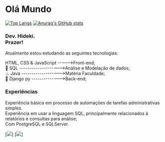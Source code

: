 <h1>Olá Mundo</h1>

[![Top Langs](https://github-readme-stats.vercel.app/api/top-langs/?username=hidekikoyama&show_icons=true&theme=radical)](https://github.com/hidekikoyama/github-readme-stats)
[![Anurag's GitHub stats](https://github-readme-stats.vercel.app/api?username=hidekikoyama&show_icons=true&theme=radical)](https://github.com/hidekikoyama/github-readme-stats)
<div>
  <h3>
    Dev. Hideki. <br> Prazer!
  </h3>
  <p>
    Atualmente estou estudando as seguintes tecnologias:
  </p>
      HTML, CSS & JavaScript ----->Front-end;<br>
      🤔  SQL -------------------->Análise e Modelação de dados;<br>
      ♨   Java ------------------->Matéria Faculdade;<br>
      🐍  Django py -------------->Back-end;<br>
    <h3>Experiências</h3>
    <p>
      Experiência básica em processo de automações de tarefas administrativas simples.<br>
      Experiência em usar a linguagem SQL, principalmente relacionados à relatórios e consultas para análise; <br>
      Com PostgreSQL e SQLServer.<br>
    </p>
  </div>
  <a href="https://discord.com/channels/@Cyber_Hiki#0001">[<img src="https://img.shields.io/badge/Discord-5865F2?style=for-the-badge&logo=discord&logoColor=white" />]</a>
  <a href="https://mail.google.com/mail/u/0/#inbox?compose=CllgCJqXxmNlGcrzdGWHpqXCDcmBCVQPVSHwcmbQDqRlXfbsWwfNtCXnHMVBdTxRBzQJDkDXHDB">[<img src="https://img.shields.io/badge/Gmail-D14836?style=for-the-badge&logo=gmail&logoColor=white" />]</a>
</div>
